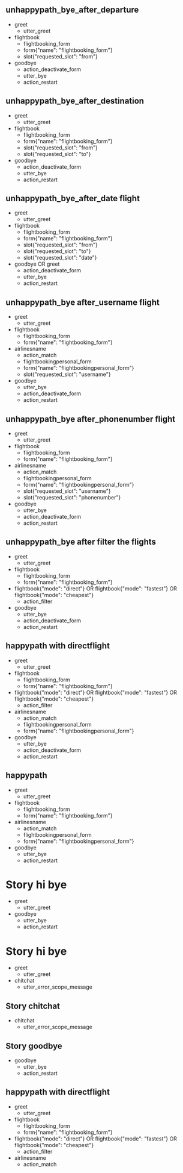 ## unhappypath_bye_after_departure
* greet
    - utter_greet
* flightbook
    - flightbooking_form
    - form{"name": "flightbooking_form"}
    - slot{"requested_slot": "from"}
* goodbye
    - action_deactivate_form
    - utter_bye
    - action_restart

## unhappypath_bye_after_destination
* greet
    - utter_greet
* flightbook
    - flightbooking_form
    - form{"name": "flightbooking_form"}
    - slot{"requested_slot": "from"}
    - slot{"requested_slot": "to"}
* goodbye
    - action_deactivate_form
    - utter_bye
    - action_restart

## unhappypath_bye_after_date flight
* greet
    - utter_greet
* flightbook
    - flightbooking_form
    - form{"name": "flightbooking_form"}
    - slot{"requested_slot": "from"}
    - slot{"requested_slot": "to"}
    - slot{"requested_slot": "date"}
* goodbye OR greet
    - action_deactivate_form
    - utter_bye
    - action_restart

## unhappypath_bye after_username flight
* greet
    - utter_greet
* flightbook
    - flightbooking_form
    - form{"name": "flightbooking_form"}
* airlinesname
    - action_match
    - flightbookingpersonal_form
    - form{"name": "flightbookingpersonal_form"}
    - slot{"requested_slot": "username"}
* goodbye
    - utter_bye
    - action_deactivate_form
    - action_restart

## unhappypath_bye after_phonenumber flight
* greet
    - utter_greet
* flightbook
    - flightbooking_form
    - form{"name": "flightbooking_form"}
* airlinesname
    - action_match
    - flightbookingpersonal_form
    - form{"name": "flightbookingpersonal_form"}
    - slot{"requested_slot": "username"}
    - slot{"requested_slot": "phonenumber"}
* goodbye
    - utter_bye
    - action_deactivate_form
    - action_restart


## unhappypath_bye after filter the flights
* greet
    - utter_greet
* flightbook
    - flightbooking_form
    - form{"name": "flightbooking_form"}
* flightbook{"mode": "direct"} OR flightbook{"mode": "fastest"} OR flightbook{"mode": "cheapest"}
    - action_filter
* goodbye
    - utter_bye
    - action_deactivate_form
    - action_restart

## happypath with directflight
* greet
    - utter_greet
* flightbook
    - flightbooking_form
    - form{"name": "flightbooking_form"}
* flightbook{"mode": "direct"} OR flightbook{"mode": "fastest"} OR flightbook{"mode": "cheapest"}
    - action_filter
* airlinesname
    - action_match
    - flightbookingpersonal_form
    - form{"name": "flightbookingpersonal_form"}
* goodbye
    - utter_bye
    - action_deactivate_form
    - action_restart

## happypath
* greet
    - utter_greet
* flightbook
    - flightbooking_form
    - form{"name": "flightbooking_form"}
* airlinesname
    - action_match
    - flightbookingpersonal_form
    - form{"name": "flightbookingpersonal_form"}
* goodbye
    - utter_bye
    - action_restart

# Story hi bye
* greet
    - utter_greet
* goodbye
    - utter_bye
    - action_restart

# Story hi bye
* greet
    - utter_greet
* chitchat
    - utter_error_scope_message

## Story chitchat
* chitchat
    - utter_error_scope_message
## Story goodbye
* goodbye
    - utter_bye
    - action_restart


## happypath with directflight
* greet
    - utter_greet
* flightbook
    - flightbooking_form
    - form{"name": "flightbooking_form"}
* flightbook{"mode": "direct"} OR flightbook{"mode": "fastest"} OR flightbook{"mode": "cheapest"}
    - action_filter
* airlinesname
    - action_match
    
